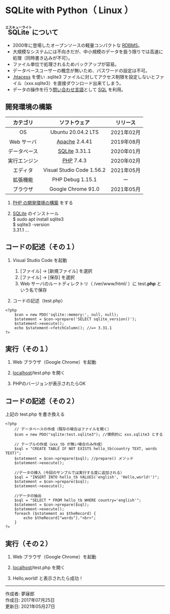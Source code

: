 # SQLite with Python（ Linux ）

## <ruby>SQLite<rt>エスキューライト</rt></ruby> について

* 2000年に登場したオープンソースの軽量コンパクトな [RDBMS](http://bit.ly/2lunAUm)。
* 大規模なシステムには不向きだが、中小規模のデータを扱う限りでは高速に処理（同時書き込みが不可）。
* ファイル単位で処理されるためバックアップが容易。
* データベースユーザーの概念が無いため、パスワードの設定は不可。
* [.htacess](http://www.weblio.jp/content/Htaccess) を使い .sqlite3 ファイルに対してアクセス制限を設定しないとファイル（xxx.sqlite3）を直接ダウンロード出来てしまう。
* データの操作を行う[問い合わせ言語](http://bit.ly/2mvUUPR)として [SQL](https://ja.wikipedia.org/wiki/SQL) を利用。

## 開発環境の構築

|カテゴリ|ソフトウェア|リリース|
|:--:|:--:|:--:|
|OS|Ubuntu 20.04.2 LTS|2021年02月|
|Web サーバ|[Apache](https://ja.wikipedia.org/wiki/Apache_HTTP_Server) 2.4.41|2019年08月|
|データベース|[SQLite](https://ja.wikipedia.org/wiki/SQLite) 3.31.1|2020年01月|
|実行エンジン|[PHP](https://ja.wikipedia.org/wiki/PHP:_Hypertext_Preprocessor) 7.4.3|2020年02月|
|エディタ|Visual Studio Code 1.56.2|2021年05月|
|拡張機能|PHP Debug 1.15.1|ー|
|ブラウザ|Google Chrome 91.0|2021年05月|

1. [PHP の開発環境の構築](https://github.com/mubirou/HelloWorld/blob/master/languages/PHP/PHP_linux.md) をする

1. [SQLite](https://ja.wikipedia.org/wiki/SQLite) のインストール  
    $ sudo apt install sqlite3  
    $ sqlite3 -version  
    3.31.1 ...

## コードの記述（その１）

1. Visual Studio Code を起動
    1. [ファイル] → [新規ファイル] を選択
    1. [ファイル] → [保存] を選択
    1. Web サーバのルートディレクトリ（ /ver/www/html/ ）に test<b>.php</b> という名で保存 

1. コードの記述（test.php）
```
<?php
    $con = new PDO('sqlite::memory:', null, null);
    $statement = $con->prepare('SELECT sqlite_version()');
    $statement->execute();
    echo $statement->fetchColumn(); //=> 3.31.1
?>
```

## 実行（その１）

1. Web ブラウザ（Google Chrome）を起動

1. [localhost](https://ja.wikipedia.org/wiki/Localhost)/test.php を開く

1. PHPのバージョンが表示されたらOK

## コードの記述（その２）
上記の test.php を書き換える

```
<?php
    // データベースの作成（既存の場合はファイルを開く）
    $con = new PDO("sqlite:test.sqlite3"); //慣例的に xxx.sqlite3 とする

    // テーブルの作成（xxx_tb が無い場合のみ作成）
    $sql = "CREATE TABLE IF NOT EXISTS hello_tb(country TEXT, words TEXT)";
    $statement = $con->prepare($sql); //prepare() メソッド
    $statement->execute();

    //データの挿入（今回のサンプルでは実行する度に追加される）
    $sql = "INSERT INTO hello_tb VALUES('english', 'Hello,world!')";
    $statement = $con->prepare($sql);
    $statement->execute();

    //データの抽出
    $sql = "SELECT * FROM hello_tb WHERE country='english'";
    $statement = $con->prepare($sql);
    $statement->execute();
    foreach ($statement as $theRecord) {
        echo $theRecord["words"]."<br>";
    }
?>
```

## 実行（その２）

1. Web ブラウザ（Google Chrome）を起動

1. [localhost](https://ja.wikipedia.org/wiki/Localhost)/test.php を開く

1. Hello,world! と表示されたら成功！

***
作成者: 夢寐郎  
作成日: 2017年07月25日  
更新日: 2021年05月27日